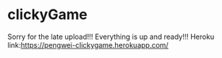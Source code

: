 # clickyGame

Sorry for the late upload!!! Everything is up and ready!!! Heroku link:https://pengwei-clickygame.herokuapp.com/ 
